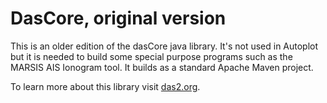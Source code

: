 # DasCore, original version

This is an older edition of the dasCore java library.  It's not used in 
Autoplot but it is needed to build some special purpose programs such as
the MARSIS AIS Ionogram tool.  It builds as a standard Apache Maven project.

To learn more about this library visit [das2.org](https://das2.org).

